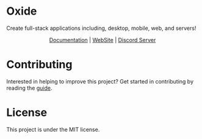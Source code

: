 # Oxide
Create full-stack applications including, desktop, mobile, web, and servers!

<center>
    <a href="./docs/README.md">Documentation</a>
    | <a target="_blank" href="https://illux.dev/projects/oxide">WebSite</a>
    | <a target="_blank" href="https://discord.gg/ZmkG583X">Discord Server</a>
</center>

# Contributing
Interested in helping to improve this project? Get started in contributing by reading the [guide](/CONTRIBUTING.md).

# License
This project is under the MIT license.
